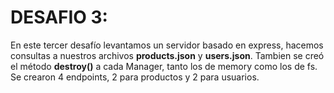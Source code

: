 # DESAFIO 3:

En este tercer desafío levantamos un servidor basado en express, hacemos consultas a nuestros archivos **products.json** y **users.json**. Tambien se creó el método **destroy()** a cada Manager, tanto los de memory como los de fs.
Se crearon 4 endpoints, 2 para productos y 2 para usuarios.
